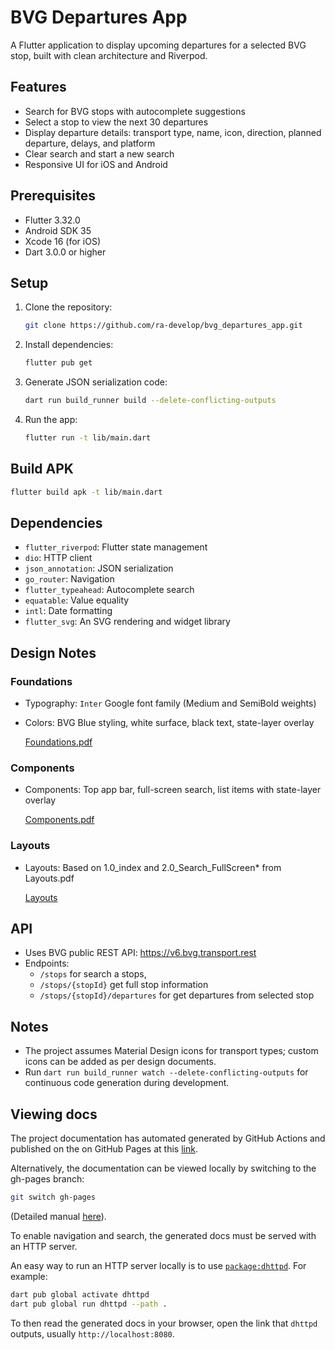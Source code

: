# BVG Departures App

A Flutter application to display upcoming departures for a selected BVG stop, built with clean architecture and Riverpod.

## Features
- Search for BVG stops with autocomplete suggestions
- Select a stop to view the next 30 departures
- Display departure details: transport type, name, icon, direction, planned departure, delays, and platform
- Clear search and start a new search
- Responsive UI for iOS and Android

## Prerequisites
- Flutter 3.32.0
- Android SDK 35
- Xcode 16 (for iOS)
- Dart 3.0.0 or higher

## Setup
1. Clone the repository:
   ```bash
   git clone https://github.com/ra-develop/bvg_departures_app.git
   ```
2. Install dependencies:
   ```bash
   flutter pub get
   ```
3. Generate JSON serialization code:
   ```bash
   dart run build_runner build --delete-conflicting-outputs
   ```
4. Run the app:
   ```bash
   flutter run -t lib/main.dart
   ```

## Build APK
```bash
flutter build apk -t lib/main.dart
```

## Dependencies
- `flutter_riverpod`: Flutter state management
- `dio`: HTTP client
- `json_annotation`: JSON serialization
- `go_router`: Navigation
- `flutter_typeahead`: Autocomplete search
- `equatable`: Value equality
- `intl`: Date formatting
- `flutter_svg`: An SVG rendering and widget library

## Design Notes
### Foundations 
- Typography: `Inter` Google font family (Medium and SemiBold weights) 
- Colors: BVG Blue styling, white surface, black text, state-layer overlay

   [Foundations.pdf](/documentation/design_notes/Foundations.pdf)

### Components 
- Components: Top app bar, full-screen search, list items with state-layer overlay 

   [Components.pdf](/documentation/design_notes/Components.pdf)

### Layouts [](/documentation/design_notes/Layouts.pdf)
- Layouts: Based on 1.0_index and 2.0_Search_FullScreen* from Layouts.pdf

   [Layouts ](/documentation/design_notes/Layouts.pdf)

## API
- Uses BVG public REST API: https://v6.bvg.transport.rest
- Endpoints:
  -  `/stops` for search a stops,
  -  `/stops/{stopId}` get full stop information
  -   `/stops/{stopId}/departures` for get departures from selected stop

## Notes
- The project assumes Material Design icons for transport types; custom icons can be added as per design documents.
- Run `dart run build_runner watch --delete-conflicting-outputs` for continuous code generation during development.

## Viewing docs 

The project documentation has automated generated by GitHub Actions and published  on the on GitHub Pages at this [link](https://ra-develop.github.io/bvg_departures_app/).

Alternatively, the documentation can be viewed locally by switching to the gh-pages branch:

```bash
git switch gh-pages
```

(Detailed manual [here](https://pub.dev/packages/dartdoc#viewing-docs)).

To enable navigation and search, the generated docs must be served with an HTTP server.

An easy way to run an HTTP server locally is to use [`package:dhttpd`](https://pub.dev/packages/dhttpd). For example:

```bash
dart pub global activate dhttpd
dart pub global run dhttpd --path .
```

To then read the generated docs in your browser, open the link that `dhttpd` outputs, usually `http://localhost:8080`.

